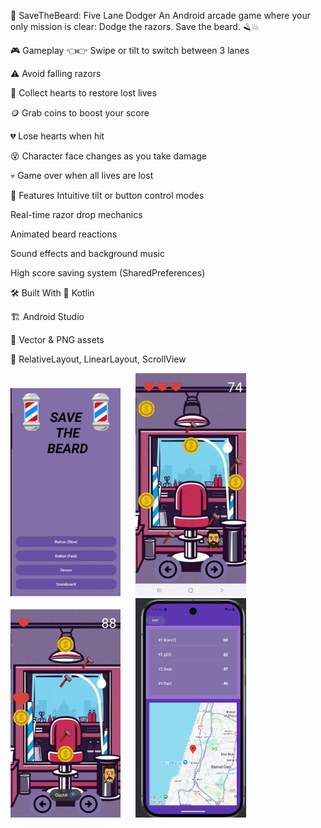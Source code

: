 🧔 SaveTheBeard: Five Lane Dodger
An Android arcade game where your only mission is clear: Dodge the razors. Save the beard. 🪒💥

🎮 Gameplay
👈👉 Swipe or tilt to switch between 3 lanes

⚠️ Avoid falling razors

💊 Collect hearts to restore lost lives

🪙 Grab coins to boost your score

💔 Lose hearts when hit

😵 Character face changes as you take damage

💀 Game over when all lives are lost

📱 Features
Intuitive tilt or button control modes

Real-time razor drop mechanics

Animated beard reactions

Sound effects and background music

High score saving system (SharedPreferences)

🛠️ Built With
🧠 Kotlin

🏗️ Android Studio

🎨 Vector & PNG assets

🔧 RelativeLayout, LinearLayout, ScrollView

<img src="Screenshot.png" width="35%" style="margin-right: 4%;"/>
<img src="Screenshot1.png" width="35%"/>

<br/>

<img src="Screenshot2.png" width="35%" style="margin-right: 4%;"/>
<img src="Screenshot3.png" width="35%"/>



